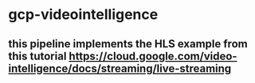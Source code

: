 # gcp-videointelligence

## this pipeline implements the HLS example from this tutorial https://cloud.google.com/video-intelligence/docs/streaming/live-streaming
